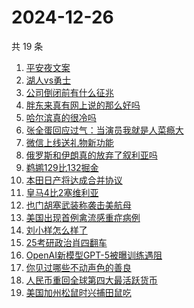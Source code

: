 # 2024-12-26

共 19 条

<!-- BEGIN -->
<!-- 最后更新时间 Thu Dec 26 2024 19:10:21 GMT+0800 (China Standard Time) -->

1. [平安夜文案](https://www.zhihu.com/search?q=%E5%B9%B3%E5%AE%89%E5%A4%9C%E6%96%87%E6%A1%88)
1. [湖人vs勇士](https://www.zhihu.com/search?q=%E6%B9%96%E4%BA%BAvs%E5%8B%87%E5%A3%AB)
1. [公司倒闭前有什么征兆](https://www.zhihu.com/search?q=%E5%85%AC%E5%8F%B8%E5%80%92%E9%97%AD%E5%89%8D%E6%9C%89%E4%BB%80%E4%B9%88%E5%BE%81%E5%85%86)
1. [胖东来真有网上说的那么好吗](https://www.zhihu.com/search?q=%E8%83%96%E4%B8%9C%E6%9D%A5%E7%9C%9F%E6%9C%89%E7%BD%91%E4%B8%8A%E8%AF%B4%E7%9A%84%E9%82%A3%E4%B9%88%E5%A5%BD%E5%90%97)
1. [哈尔滨真的很冷吗](https://www.zhihu.com/search?q=%E5%93%88%E5%B0%94%E6%BB%A8%E7%9C%9F%E7%9A%84%E5%BE%88%E5%86%B7%E5%90%97)
1. [张全蛋回应过气：当演员我就是人菜瘾大](https://www.zhihu.com/search?q=%E5%BC%A0%E5%85%A8%E8%9B%8B%E5%9B%9E%E5%BA%94%E8%BF%87%E6%B0%94%EF%BC%9A%E5%BD%93%E6%BC%94%E5%91%98%E6%88%91%E5%B0%B1%E6%98%AF%E4%BA%BA%E8%8F%9C%E7%98%BE%E5%A4%A7)
1. [微信上线送礼物新功能](https://www.zhihu.com/search?q=%E5%BE%AE%E4%BF%A1%E4%B8%8A%E7%BA%BF%E9%80%81%E7%A4%BC%E7%89%A9%E6%96%B0%E5%8A%9F%E8%83%BD)
1. [俄罗斯和伊朗真的放弃了叙利亚吗](https://www.zhihu.com/search?q=%E4%BF%84%E7%BD%97%E6%96%AF%E5%92%8C%E4%BC%8A%E6%9C%97%E7%9C%9F%E7%9A%84%E6%94%BE%E5%BC%83%E4%BA%86%E5%8F%99%E5%88%A9%E4%BA%9A%E5%90%97)
1. [鹈鹕129比132掘金](https://www.zhihu.com/search?q=%E9%B9%88%E9%B9%95129%E6%AF%94132%E6%8E%98%E9%87%91)
1. [本田日产将达成合并协议](https://www.zhihu.com/search?q=%E6%9C%AC%E7%94%B0%E6%97%A5%E4%BA%A7%E5%B0%86%E8%BE%BE%E6%88%90%E5%90%88%E5%B9%B6%E5%8D%8F%E8%AE%AE)
1. [皇马4比2塞维利亚](https://www.zhihu.com/search?q=%E7%9A%87%E9%A9%AC4%E6%AF%942%E5%A1%9E%E7%BB%B4%E5%88%A9%E4%BA%9A)
1. [也门胡塞武装称袭击美航母](https://www.zhihu.com/search?q=%E4%B9%9F%E9%97%A8%E8%83%A1%E5%A1%9E%E6%AD%A6%E8%A3%85%E7%A7%B0%E8%A2%AD%E5%87%BB%E7%BE%8E%E8%88%AA%E6%AF%8D)
1. [美国出现首例禽流感重症病例](https://www.zhihu.com/search?q=%E7%BE%8E%E5%9B%BD%E5%87%BA%E7%8E%B0%E9%A6%96%E4%BE%8B%E7%A6%BD%E6%B5%81%E6%84%9F%E9%87%8D%E7%97%87%E7%97%85%E4%BE%8B)
1. [刘小样怎么样了](https://www.zhihu.com/search?q=%E5%88%98%E5%B0%8F%E6%A0%B7%E6%80%8E%E4%B9%88%E6%A0%B7%E4%BA%86)
1. [25考研政治肖四翻车](https://www.zhihu.com/search?q=25%E8%80%83%E7%A0%94%E6%94%BF%E6%B2%BB%E8%82%96%E5%9B%9B%E7%BF%BB%E8%BD%A6)
1. [OpenAI新模型GPT-5被曝训练遇阻](https://www.zhihu.com/search?q=OpenAI%E6%96%B0%E6%A8%A1%E5%9E%8BGPT-5%E8%A2%AB%E6%9B%9D%E8%AE%AD%E7%BB%83%E9%81%87%E9%98%BB)
1. [你见过哪些不动声色的善良](https://www.zhihu.com/search?q=%E4%BD%A0%E8%A7%81%E8%BF%87%E5%93%AA%E4%BA%9B%E4%B8%8D%E5%8A%A8%E5%A3%B0%E8%89%B2%E7%9A%84%E5%96%84%E8%89%AF)
1. [人民币重回全球第四大最活跃货币](https://www.zhihu.com/search?q=%E4%BA%BA%E6%B0%91%E5%B8%81%E9%87%8D%E5%9B%9E%E5%85%A8%E7%90%83%E7%AC%AC%E5%9B%9B%E5%A4%A7%E6%9C%80%E6%B4%BB%E8%B7%83%E8%B4%A7%E5%B8%81)
1. [美国加州松鼠时兴捕田鼠吃](https://www.zhihu.com/search?q=%E7%BE%8E%E5%9B%BD%E5%8A%A0%E5%B7%9E%E6%9D%BE%E9%BC%A0%E6%97%B6%E5%85%B4%E6%8D%95%E7%94%B0%E9%BC%A0%E5%90%83)

<!-- END -->
